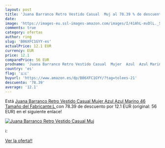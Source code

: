 ```yaml
---
layout: post
title: 'Juana Barranco Retro Vestido Casual  Muj al 78.39 % de descuento'
date: 
image: 'https://images-eu.ssl-images-amazon.com/images/I/41AhL-mvDlL._SL200_.jpg'
comments: true
category: ofertas
author: ring
slug: 'B06XFC1GYY-es'
actualPrice: 12.1 EUR
currency: EUR
price: 12.1
comparePrice: 56 EUR
prodname: 'Juana Barranco Retro Vestido Casual  Mujer  Azul  Azul Marino   46  Tamaño del Fabricante:L '
country: 'es'
flag: '🇪🇸'
buyurl: 'https://www.amazon.es/dp/B06XFC1GYY/?tag=tolees-21'
descuento: '78.39'
average: '12.1'
---
```


Está [Juana Barranco Retro Vestido Casual  Mujer  Azul  Azul Marino   46  Tamaño del Fabricante:L ](https://www.amazon.es/dp/B06XFC1GYY/?tag=tolees-21) con 78.39 de descuento por 12.1 EUR (original: 56 EUR) en el siguiente enlace!

[![Juana Barranco Retro Vestido Casual  Muj](https://images-eu.ssl-images-amazon.com/images/I/41AhL-mvDlL._SL200_.jpg)](https://www.amazon.es/dp/B06XFC1GYY/?tag=tolees-21)

ℹ️:


[Ver la oferta!!](https://www.amazon.es/dp/B06XFC1GYY/?tag=tolees-21)
